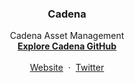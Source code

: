 <p align="center">
  <h3 align="center">Cadena</h3>
  <p align="center">
    Cadena Asset Management
  <br>
    <a href="https://github.com/cadenainv"><strong>Explore Cadena GitHub</strong></a>
  <br>
  <br>
    <a href="https://www.cadenainv.com">Website</a>
    &nbsp;&middot;&nbsp;
    <a href="https://twitter.com/cadenainv">Twitter</a>
  </p>
</p>

<br>

